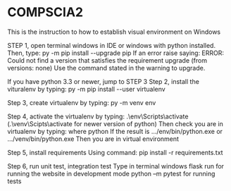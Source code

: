 # COMPSCIA2
This is the instruction to how to establish visual environment on Windows


STEP 1, open terminal windows in IDE or windows with python installed.
Then, type: py -m pip install --upgrade pip
If an error raise saying: ERROR: Could not find a version that satisfies the requirement upgrade (from versions: none)
Use the command stated in the warning to upgrade.


If you have python 3.3 or newer, jump to STEP 3
Step 2, install the vituralenv by typing:
py -m pip install --user virtualenv

Step 3, create virtualenv by typing:
py -m venv env

Step 4, activate the virtualenv by typing:
.\env\Scripts\activate (.\venv\Scipts\activate for newer version of python)
Then check you are in virtualenv by typing:
where python 
If the result is .../env/bin/python.exe or .../venv/bin/python.exe 
Then you are in virtual environment

Step 5, install requirements
Using command:
pip install -r requirements.txt

Step 6, run unit test, integration test
Type in terminal windows
flask run for running the website in development mode
python –m pytest for running tests
